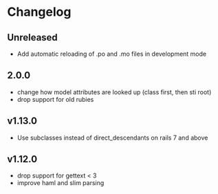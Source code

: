 # Changelog

## Unreleased

- Add automatic reloading of .po and .mo files in development mode

## 2.0.0

- change how model attributes are looked up (class first, then sti root)
- drop support for old rubies

## v1.13.0

- Use subclasses instead of direct_descendants on rails 7 and above

## v1.12.0

- drop support for gettext < 3
- improve haml and slim parsing
